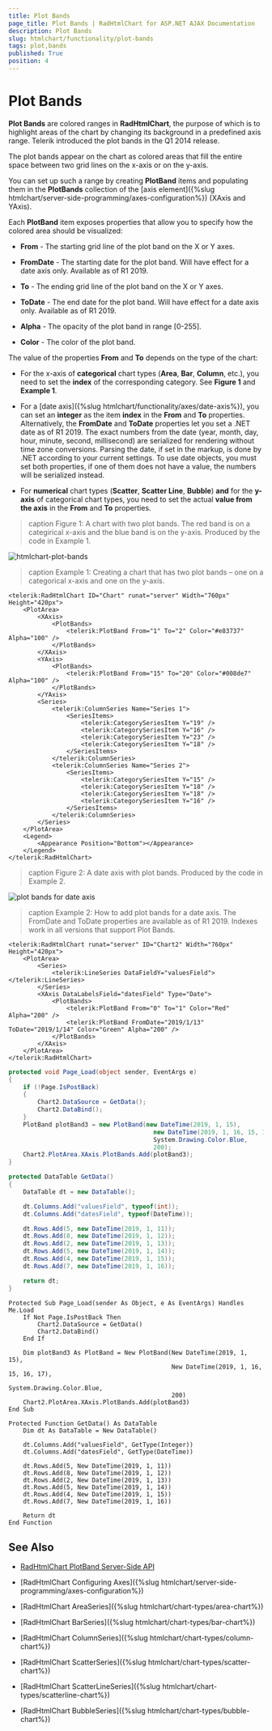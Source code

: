 ```yaml
---
title: Plot Bands
page_title: Plot Bands | RadHtmlChart for ASP.NET AJAX Documentation
description: Plot Bands
slug: htmlchart/functionality/plot-bands
tags: plot,bands
published: True
position: 4
---
```


# Plot Bands

**Plot Bands** are colored ranges in **RadHtmlChart**, the purpose of which is to highlight areas of the chart by changing its background in a predefined axis range. Telerik introduced the plot bands in the Q1 2014 release.

The plot bands appear on the chart as colored areas that fill the entire space between two grid lines on the x-axis or on the y-axis.

You can set up such a range by creating **PlotBand** items and populating them in the **PlotBands** collection of the [axis element]({%slug htmlchart/server-side-programming/axes-configuration%}) (XAxis and YAxis).

Each **PlotBand** item exposes properties that allow you to specify how the colored area should be visualized:

* **From** - The starting grid line of the plot band on the X or Y axes.

* **FromDate** - The starting date for the plot band. Will have effect for a date axis only. Available as of R1 2019.

* **To** - The ending grid line of the plot band on the X or Y axes.

* **ToDate** - The end date for the plot band. Will have effect for a date axis only. Available as of R1 2019.

* **Alpha** - The opacity of the plot band in range [0-255].

* **Color** - The color of the plot band.

The value of the properties **From** and **To** depends on the type of the chart:

* For the x-axis of **categorical** chart types (**Area**, **Bar**, **Column**, etc.), you need to set the **index** of the corresponding category. See **Figure 1** and **Example 1**.

* For a [date axis]({%slug htmlchart/functionality/axes/date-axis%}), you can set an **integer** as the item **index** in the **From** and **To** properties. Alternatively, the **FromDate** and **ToDate** properties let you set a .NET date as of R1 2019. The exact numbers from the date (year, month, day, hour, minute, second, millisecond) are serialized for rendering without time zone conversions. Parsing the date, if set in the markup, is done by .NET according to your current settings. To use date objects, you must set both properties, if one of them does not have a value, the numbers will be serialized instead.

* For **numerical** chart types (**Scatter**, **Scatter Line**, **Bubble**) **and** for the **y-axis** of categorical chart types, you need to set the actual **value from the axis** in the **From** and **To** properties.

>caption Figure 1: A chart with two plot bands. The red band is on a categirical x-axis and the blue band is on the y-axis. Produced by the code in Example 1.

![htmlchart-plot-bands](images/htmlchart-plot-bands.png)

>caption Example 1: Creating a chart that has two plot bands – one on a categorical x-axis and one on the y-axis.

````ASP.NET
<telerik:RadHtmlChart ID="Chart" runat="server" Width="760px" Height="420px">
	<PlotArea>
		<XAxis>
			<PlotBands>
				<telerik:PlotBand From="1" To="2" Color="#e83737" Alpha="100" />
			</PlotBands>
		</XAxis>
		<YAxis>
			<PlotBands>
				<telerik:PlotBand From="15" To="20" Color="#008de7" Alpha="100" />
			</PlotBands>
		</YAxis>
		<Series>
			<telerik:ColumnSeries Name="Series 1">
				<SeriesItems>
					<telerik:CategorySeriesItem Y="19" />
					<telerik:CategorySeriesItem Y="16" />
					<telerik:CategorySeriesItem Y="23" />
					<telerik:CategorySeriesItem Y="18" />
				</SeriesItems>
			</telerik:ColumnSeries>
			<telerik:ColumnSeries Name="Series 2">
				<SeriesItems>
					<telerik:CategorySeriesItem Y="15" />
					<telerik:CategorySeriesItem Y="18" />
					<telerik:CategorySeriesItem Y="18" />
					<telerik:CategorySeriesItem Y="16" />
				</SeriesItems>
			</telerik:ColumnSeries>
		</Series>
	</PlotArea>
	<Legend>
		<Appearance Position="Bottom"></Appearance>
	</Legend>
</telerik:RadHtmlChart>
````

>caption Figure 2: A date axis with plot bands. Produced by the code in Example 2.

![plot bands for date axis](images/plot-bands-with-dates.png)

>caption Example 2: How to add plot bands for a date axis. The FromDate and ToDate properties are available as of R1 2019. Indexes work in all versions that support Plot Bands.

````ASP.NET
<telerik:RadHtmlChart runat="server" ID="Chart2" Width="760px" Height="420px">
	<PlotArea>
		<Series>
			<telerik:LineSeries DataFieldY="valuesField"></telerik:LineSeries>
		</Series>
		<XAxis DataLabelsField="datesField" Type="Date">
			<PlotBands>
				<telerik:PlotBand From="0" To="1" Color="Red" Alpha="200" />
				<telerik:PlotBand FromDate="2019/1/13" ToDate="2019/1/14" Color="Green" Alpha="200" />
			</PlotBands>
		</XAxis>
	</PlotArea>
</telerik:RadHtmlChart>
````

````C#
protected void Page_Load(object sender, EventArgs e)
{
	if (!Page.IsPostBack)
	{
		Chart2.DataSource = GetData();
		Chart2.DataBind();
	}
	PlotBand plotBand3 = new PlotBand(new DateTime(2019, 1, 15),
    									new DateTime(2019, 1, 16, 15, 16, 17),
    									System.Drawing.Color.Blue,
    									200);
	Chart2.PlotArea.XAxis.PlotBands.Add(plotBand3);
}

protected DataTable GetData()
{
	DataTable dt = new DataTable();

	dt.Columns.Add("valuesField", typeof(int));
	dt.Columns.Add("datesField", typeof(DateTime));

	dt.Rows.Add(5, new DateTime(2019, 1, 11));
	dt.Rows.Add(8, new DateTime(2019, 1, 12));
	dt.Rows.Add(2, new DateTime(2019, 1, 13));
	dt.Rows.Add(5, new DateTime(2019, 1, 14));
	dt.Rows.Add(4, new DateTime(2019, 1, 15));
	dt.Rows.Add(7, new DateTime(2019, 1, 16));

	return dt;
}
````
````VB
Protected Sub Page_Load(sender As Object, e As EventArgs) Handles Me.Load
	If Not Page.IsPostBack Then
		Chart2.DataSource = GetData()
		Chart2.DataBind()
	End If

	Dim plotBand3 As PlotBand = New PlotBand(New DateTime(2019, 1, 15),
											 New DateTime(2019, 1, 16, 15, 16, 17),
											 System.Drawing.Color.Blue,
											 200)
	Chart2.PlotArea.XAxis.PlotBands.Add(plotBand3)
End Sub

Protected Function GetData() As DataTable
	Dim dt As DataTable = New DataTable()
	
	dt.Columns.Add("valuesField", GetType(Integer))
	dt.Columns.Add("datesField", GetType(DateTime))
	
	dt.Rows.Add(5, New DateTime(2019, 1, 11))
	dt.Rows.Add(8, New DateTime(2019, 1, 12))
	dt.Rows.Add(2, New DateTime(2019, 1, 13))
	dt.Rows.Add(5, New DateTime(2019, 1, 14))
	dt.Rows.Add(4, New DateTime(2019, 1, 15))
	dt.Rows.Add(7, New DateTime(2019, 1, 16))
	
	Return dt
End Function
````


## See Also

 * [RadHtmlChart PlotBand Server-Side API](http://www.telerik.com/help/aspnet-ajax/t_telerik_web_ui_plotband.html)

 * [RadHtmlChart Configuring Axes]({%slug htmlchart/server-side-programming/axes-configuration%})

 * [RadHtmlChart AreaSeries]({%slug htmlchart/chart-types/area-chart%})

 * [RadHtmlChart BarSeries]({%slug htmlchart/chart-types/bar-chart%})

 * [RadHtmlChart ColumnSeries]({%slug htmlchart/chart-types/column-chart%})

 * [RadHtmlChart ScatterSeries]({%slug htmlchart/chart-types/scatter-chart%})

 * [RadHtmlChart ScatterLineSeries]({%slug htmlchart/chart-types/scatterline-chart%})

 * [RadHtmlChart BubbleSeries]({%slug htmlchart/chart-types/bubble-chart%})
